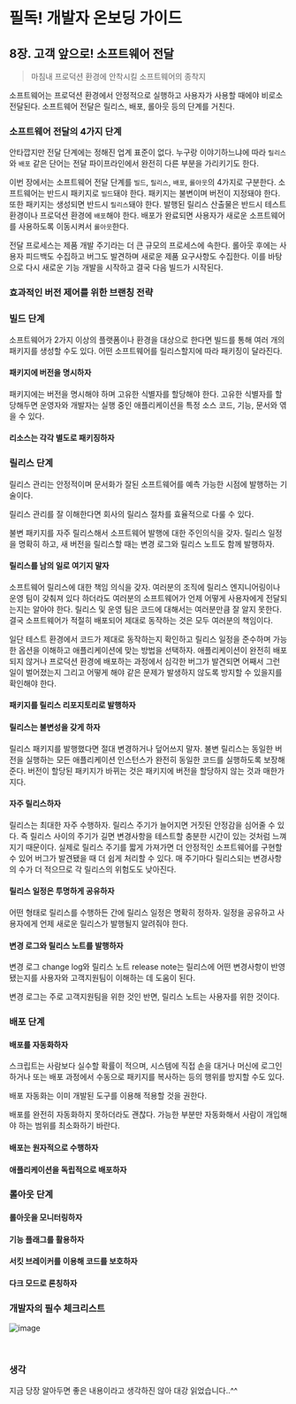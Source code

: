 # 필독! 개발자 온보딩 가이드

## 8장. 고객 앞으로! 소프트웨어 전달

> 마침내 프로덕션 환경에 안착시킬 소프트웨어의 종착지

소프트웨어는 프로덕션 환경에서 안정적으로 실행하고 사용자가 사용할 때에야 비로소 전달된다. 소프트웨어 전달은 릴리스, 배포, 롤아웃 등의 단계를 거친다.

### 소프트웨어 전달의 4가지 단계

안타깝지만 전달 단계에는 정해진 업계 표준이 없다. 누구랑 이야기하느냐에 따라 `릴리스`와 `배포` 같은 단어는 전달 파이프라인에서 완전히 다른 부분을 가리키기도 한다.

이번 장에서는 소프트웨어 전달 단계를 `빌드`, `릴리스`, `배포`, `롤아웃`의 4가지로 구분한다. 소프트웨어는 반드시 패키지로 `빌드`돼야 한다. 패키지는 불변이며 버전이 지정돼야 한다. 또한 패키지는 생성되면 반드시 `릴리스`돼야 한다. 발행된 릴리스 산출물은 반드시 테스트 환경이나 프로덕션 환경에 `배포`해야 한다. 배포가 완료되면 사용자가 새로운 소프트웨어를 사용하도록 이동시켜서 `롤아웃`한다.

전달 프로세스는 제품 개발 주기라는 더 큰 규모의 프로세스에 속한다. 롤아웃 후에는 사용자 피드백도 수집하고 버그도 발견하며 새로운 제품 요구사항도 수집한다. 이를 바탕으로 다시 새로운 기능 개발을 시작하고 결국 다음 빌드가 시작된다.

### 효과적인 버전 제어를 위한 브랜칭 전략
### 빌드 단계

소프트웨어가 2가지 이상의 플랫폼이나 환경을 대상으로 한다면 빌드를 통해 여러 개의 패키지를 생성할 수도 있다. 어떤 소프트웨어를 릴리스할지에 따라 패키징이 달라진다.

#### 패키지에 버전을 명시하자

패키지에는 버전을 명시해야 하며 고유한 식별자를 할당해야 한다. 고유한 식별자를 할당해두면 운영자와 개발자는 실행 중인 애플리케이션을 특정 소스 코드, 기능, 문서와 엮을 수 있다.

#### 리소스는 각각 별도로 패키징하자
### 릴리스 단계

릴리스 관리는 안정적이며 문서화가 잘된 소프트웨어를 예측 가능한 시점에 발행하는 기술이다.

릴리스 관리를 잘 이해한다면 회사의 릴리스 절차를 효율적으로 다룰 수 있다.

불변 패키지를 자주 릴리스해서 소프트웨어 발행에 대한 주인의식을 갖자. 릴리스 일정을 명확히 하고, 새 버전을 릴리스할 때는 변경 로그와 릴리스 노트도 함께 발행하자.

#### 릴리스를 남의 일로 여기지 말자

소프트웨어 릴리스에 대한 책임 의식을 갖자. 여러분의 조직에 릴리스 엔지니어링이나 운영 팀이 갖춰져 있다 하더라도 여러분의 소프트웨어가 언제 어떻게 사용자에게 전달되는지는 알아야 한다. 릴리스 및 운영 팀은 코드에 대해서는 여러분만큼 잘 알지 못한다. 결국 소프트웨어가 적절히 배포되어 제대로 동작하는 것은 모두 여러분의 책임이다.

일단 테스트 환경에서 코드가 제대로 동작하는지 확인하고 릴리스 일정을 준수하며 가능한 옵션을 이해하고 애플리케이션에 맞는 방법을 선택하자. 애플리케이션이 완전히 배포되지 않거나 프로덕션 환경에 배포하는 과정에서 심각한 버그가 발견되면 어째서 그런 일이 벌어졌는지 그리고 어떻게 해야 같은 문제가 발생하지 않도록 방지할 수 있을지를 확인해야 한다.

#### 패키지를 릴리스 리포지토리로 발행하자
#### 릴리스는 불변성을 갖게 하자

릴리스 패키지를 발행했다면 절대 변경하거나 덮어쓰지 말자. 불변 릴리스는 동일한 버전을 실행하는 모든 애플리케이션 인스턴스가 완전히 동일한 코드를 실행하도록 보장해준다. 버전이 할당된 패키지가 바뀌는 것은 패키지에 버전을 할당하지 않는 것과 매한가지다.

#### 자주 릴리스하자

릴리스는 최대한 자주 수행하자. 릴리스 주기가 늘어지면 거짓된 안정감을 심어줄 수 있다. 즉 릴리스 사이의 주기가 길면 변경사항을 테스트할 충분한 시간이 있는 것처럼 느껴지기 때문이다. 실제로 릴리스 주기를 짧게 가져가면 더 안정적인 소프트웨어를 구현할 수 있어 버그가 발견됐을 때 더 쉽게 처리할 수 있다. 매 주기마다 릴리스되는 변경사항의 수가 더 적으므로 각 릴리스의 위험도도 낮아진다.

#### 릴리스 일정은 투명하게 공유하자

어떤 형태로 릴리스를 수행하든 간에 릴리스 일정은 명확히 정하자. 일정을 공유하고 사용자에게 언제 새로운 릴리스가 발행될지 알려줘야 한다.

#### 변경 로그와 릴리스 노트를 발행하자

변경 로그 change log와 릴리스 노트 release note는 릴리스에 어떤 변경사항이 반영됐는지를 사용자와 고객지원팀이 이해하는 데 도움이 된다.

변경 로그는 주로 고객지원팀을 위한 것인 반면, 릴리스 노트는 사용자를 위한 것이다.

### 배포 단계
#### 배포를 자동화하자

스크립트는 사람보다 실수할 확률이 적으며, 시스템에 직접 손을 대거나 머신에 로그인하거나 또는 배포 과정에서 수동으로 패키지를 복사하는 등의 행위를 방지할 수도 있다.

배포 자동화는 이미 개발된 도구를 이용해 적용할 것을 권한다.

배포를 완전히 자동화하지 못하더라도 괜찮다. 가능한 부분만 자동화해서 사람이 개입해야 하는 범위를 최소화하기 바란다.

#### 배포는 원자적으로 수행하자
#### 애플리케이션을 독립적으로 배포하자
### 롤아웃 단계
#### 롤아웃을 모니터링하자
#### 기능 플래그를 활용하자
#### 서킷 브레이커를 이용해 코드를 보호하자
#### 다크 모드로 론칭하자

### 개발자의 필수 체크리스트

![image](https://github.com/BRIDGE-DEV/BRIDGE_BookClub/assets/80298207/dd5dbd7b-1d9f-43bf-a6e5-de0470491a31)


<br>

### 생각

지금 당장 알아두면 좋은 내용이라고 생각하진 않아 대강 읽었습니다..^^